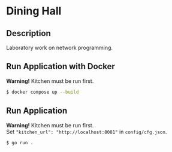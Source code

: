 # Dining Hall

## Description

Laboratory work on network programming.

## Run Application with Docker

**Warning!** Kitchen must be run first.

```bash
$ docker compose up --build
```

## Run Application

**Warning!** Kitchen must be run first.  
Set `"kitchen_url": "http://localhost:8081"` in `config/cfg.json`.

```bash
$ go run .
```

